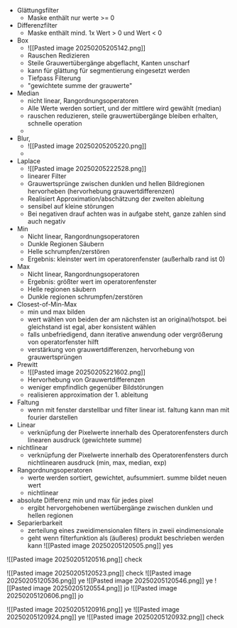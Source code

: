 - Glättungsfilter
	- Maske enthält nur werte >= 0
- Differenzfilter
	- Maske enthält mind. 1x Wert > 0 und Wert < 0
- Box
	- ![[Pasted image 20250205205142.png]]
	- Rauschen Redizieren
	- Steile Grauwertübergänge abgeflacht, Kanten unscharf
	- kann für glättung für segmentierung eingesetzt werden
	-  Tiefpass Filterung
	- "gewichtete summe der grauwerte"
- Median
	- nicht linear, Rangordnungsoperatoren
	- Alle Werte werden sortiert, und der mittlere wird gewählt (median)
	- rauschen reduzieren, steile grauwertübergänge bleiben erhalten, schnelle operation
	- 
- Blur,
	- ![[Pasted image 20250205205220.png]]
	- 
- Laplace
	- ![[Pasted image 20250205222528.png]]
	- linearer Filter
	- Grauwertsprünge zwischen dunklen und hellen Bildregionen hervorheben (hervorhebung grauwertdifferenzen)
	- Realisiert Approximation/abschätzung der zweiten ableitung
	- sensibel auf kleine störungen
	- Bei negativen drauf achten was in aufgabe steht, ganze zahlen sind auch negativ
- Min
	- Nicht linear, Rangordnungsoperatoren
	- Dunkle Regionen Säubern
	- Helle schrumpfen/zerstören
	- Ergebnis: kleinster wert im operatorenfenster (außerhalb rand ist 0)
- Max
	- Nicht linear, Rangordnungsoperatoren
	- Ergebnis: größter wert im operatorenfenster
	- Helle regionen säubern
	- Dunkle regionen schrumpfen/zerstören
- Closest-of-Min-Max
	- min und max bilden
	- wert wählen von beiden der am nächsten ist an original/hotspot. bei gleichstand ist egal, aber konsistent wählen
	- falls unbefriedigend, dann iterative anwendung oder vergrößerung von operatorfenster hilft
	- verstärkung von grauwertdifferenzen, hervorhebung von grauwertsprüngen
- Prewitt
	- ![[Pasted image 20250205221602.png]]
	- Hervorhebung von Grauwertdifferenzen
	- weniger empfindlich gegenüber Bildstörungen
	- realisieren approximation der 1. ableitung
- Faltung
	- wenn mit fenster darstellbar und filter linear ist. faltung kann man mit fourier darstellen
- Linear
	- verknüpfung der Pixelwerte innerhalb des Operatorenfensters durch linearen ausdruck (gewichtete summe)
- nichtlinear
	- verknüpfung der Pixelwerte innerhalb des Operatorenfensters durch nichtlinearen ausdruck (min, max, median, exp)
- Rangordnungsoperatoren
	- werte werden sortiert, gewichtet, aufsummiert. summe bildet neuen wert
	- nichtlinear
- absolute Differenz min und max für jedes pixel
	- ergibt hervorgehobenen wertübergänge zwischen dunklen und hellen regionen
- Separierbarkeit
	- zerteilung eines zweidimensionalen filters in zweii eindimensionale
	- geht wenn filterfunktion als (äußeres) produkt beschrieben werden kann
![[Pasted image 20250205120505.png]]
yes

![[Pasted image 20250205120516.png]]
check

![[Pasted image 20250205120523.png]]
check
![[Pasted image 20250205120536.png]]
ye
![[Pasted image 20250205120546.png]]
ye
![[Pasted image 20250205120554.png]]
jo
![[Pasted image 20250205120606.png]]
jo

![[Pasted image 20250205120916.png]]
ye
![[Pasted image 20250205120924.png]]
ye
![[Pasted image 20250205120932.png]]
check